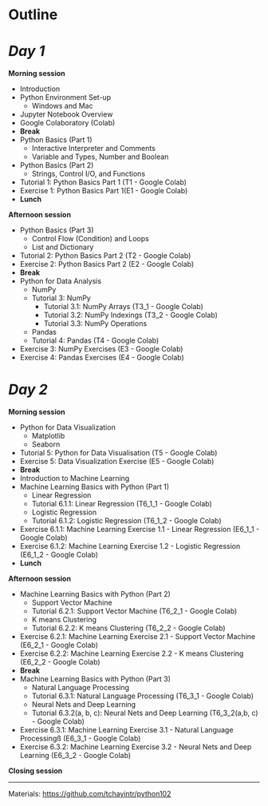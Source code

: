 # **Outline**

# ***Day 1***

**Morning session**
* Introduction
* Python Environment Set-up
   * Windows and Mac
* Jupyter Notebook Overview
* Google Colaboratory (Colab)
* **Break**
* Python Basics (Part 1)
   * Interactive Interpreter and Comments
   * Variable and Types, Number and Boolean
* Python Basics (Part 2) 
   * Strings, Control I/O, and Functions 
* Tutorial 1: Python Basics Part 1 (T1 - Google Colab)
*  Exercise 1: Python Basics Part 1(E1 - Google Colab)
* **Lunch**
 
**Afternoon session**

* Python Basics (Part 3)
   * Control Flow (Condition) and Loops
   * List and Dictionary
*  Tutorial 2: Python Basics Part 2 (T2 - Google Colab)
*  Exercise 2: Python Basics Part 2 (E2 - Google Colab)
* **Break**
* Python for Data Analysis
   * NumPy
   * Tutorial 3: NumPy
      * Tutorial 3.1: NumPy Arrays (T3_1 - Google Colab)
      * Tutorial 3.2: NumPy Indexings (T3_2 - Google Colab)
      * Tutorial 3.3: NumPy Operations
   * Pandas
   * Tutorial 4: Pandas (T4 - Google Colab)
* Exercise 3: NumPy Exercises (E3 - Google Colab)
* Exercise 4: Pandas Exercises (E4 - Google Colab)



# ***Day 2***

**Morning session**
* Python for Data Visualization 
   * Matplotlib 
   * Seaborn
* Tutorial 5: Python for Data Visualisation (T5 - Google Colab)
* Exercise 5: Data Visualization Exercise (E5 - Google Colab)
* **Break**
* Introduction to Machine Learning 
* Machine Learning Basics with Python (Part 1)
   * Linear Regression
   * Tutorial 6.1.1: Linear Regression (T6_1_1 - Google Colab)
   * Logistic Regression
   * Tutorial 6.1.2: Logistic Regression (T6_1_2 - Google Colab)
* Exercise 6.1.1: Machine Learning Exercise 1.1 - Linear Regression (E6_1_1 - Google Colab)
* Exercise 6.1.2: Machine Learning Exercise 1.2 - Logistic Regression (E6_1_2 - Google Colab)
* **Lunch**

 
**Afternoon session**

* Machine Learning Basics with Python (Part 2)
   * Support Vector Machine
   * Tutorial 6.2.1: Support Vector Machine (T6_2_1 - Google Colab)
   * K means Clustering
   * Tutorial 6.2.2: K means Clustering (T6_2_2 - Google Colab)
* Exercise 6.2.1: Machine Learning Exercise 2.1 -  Support Vector Machine (E6_2_1 - Google Colab)
* Exercise 6.2.2: Machine Learning Exercise 2.2 - K means Clustering (E6_2_2 - Google Colab)
* **Break**
* Machine Learning Basics with Python (Part 3)
   * Natural Language Processing
   * Tutorial 6.3.1: Natural Language Processing (T6_3_1 - Google Colab)
   * Neural Nets and Deep Learning
   * Tutorial 6.3.2(a, b, c): Neural Nets and Deep Learning (T6_3_2(a,b, c) - Google Colab)
* Exercise 6.3.1: Machine Learning Exercise 3.1 - Natural Language Processingß (E6_3_1 - Google Colab)
* Exercise 6.3.2: Machine Learning Exercise 3.2 - Neural Nets and Deep Learning (E6_3_2 - Google Colab)

**Closing session**

---

Materials: https://github.com/tchayintr/python102
